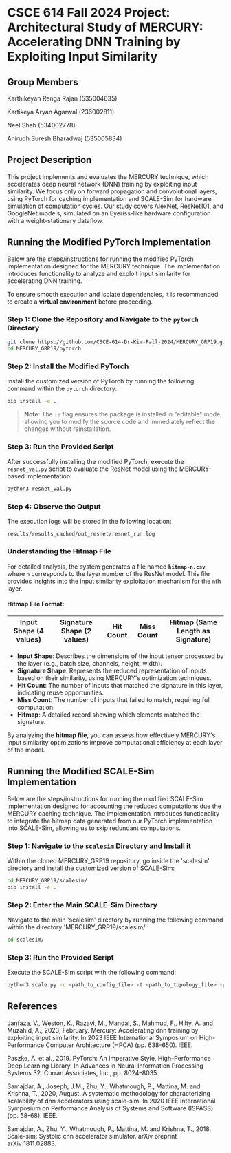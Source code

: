 # CSCE 614 Fall 2024 Project: **Architectural Study of MERCURY: Accelerating DNN Training by Exploiting Input Similarity**

## Group Members
Karthikeyan Renga Rajan (535004635)

Kartikeya Aryan Agarwal (236002811)

Neel Shah (534002778)

Anirudh Suresh Bharadwaj (535005834)

## Project Description
This project implements and evaluates the MERCURY technique, which accelerates deep neural network (DNN) training by exploiting input similarity. We focus only on forward propagation and convolutional layers, using PyTorch for caching implementation and SCALE-Sim for hardware simulation of computation cycles. Our study covers AlexNet, ResNet101, and GoogleNet models, simulated on an Eyeriss-like hardware configuration with a weight-stationary dataflow.

## Running the Modified PyTorch Implementation

Below are the steps/instructions for running the modified PyTorch implementation designed for the MERCURY technique. The implementation introduces functionality to analyze and exploit input similarity for accelerating DNN training.

To ensure smooth execution and isolate dependencies, it is recommended to create a **virtual environment** before proceeding.

### Step 1: Clone the Repository and Navigate to the `pytorch` Directory

```bash
git clone https://github.com/CSCE-614-Dr-Kim-Fall-2024/MERCURY_GRP19.git
cd MERCURY_GRP19/pytorch
```

### Step 2: Install the Modified PyTorch

Install the customized version of PyTorch by running the following command within the `pytorch` directory:

```bash
pip install -e .
```

> **Note**: The `-e` flag ensures the package is installed in "editable" mode, allowing you to modify the source code and immediately reflect the changes without reinstallation.

### Step 3: Run the Provided Script

After successfully installing the modified PyTorch, execute the `resnet_val.py` script to evaluate the ResNet model using the MERCURY-based implementation:

```bash
python3 resnet_val.py
```

### Step 4: Observe the Output

The execution logs will be stored in the following location:

```
results/results_cached/out_resnet/resnet_run.log
```

### Understanding the Hitmap File

For detailed analysis, the system generates a file named **`hitmap-n.csv`**, where `n` corresponds to the layer number of the ResNet model. This file provides insights into the input similarity exploitation mechanism for the `n`th layer.

#### Hitmap File Format:

| **Input Shape (4 values)** | **Signature Shape (2 values)** | **Hit Count** | **Miss Count** | **Hitmap (Same Length as Signature)** |
|-----------------------------|-------------------------------|---------------|----------------|---------------------------------------|

- **Input Shape**: Describes the dimensions of the input tensor processed by the layer (e.g., batch size, channels, height, width).
- **Signature Shape**: Represents the reduced representation of inputs based on their similarity, using MERCURY's optimization techniques.
- **Hit Count**: The number of inputs that matched the signature in this layer, indicating reuse opportunities.
- **Miss Count**: The number of inputs that failed to match, requiring full computation.
- **Hitmap**: A detailed record showing which elements matched the signature.

By analyzing the **hitmap file**, you can assess how effectively MERCURY's input similarity optimizations improve computational efficiency at each layer of the model.

## Running the Modified SCALE-Sim Implementation

Below are the steps/instructions for running the modified SCALE-Sim implementation designed for accounting the reduced computations due the MERCURY caching technique. The implementation introduces functionality to integrate the hitmap data generated from our PyTorch implementation into SCALE-Sim, allowing us to skip redundant computations.

### Step 1: Navigate to the `scalesim` Directory and Install it

Within the cloned MERCURY_GRP19 repository, go inside the 'scalesim' directory and install the customized version of SCALE-Sim:

```bash
cd MERCURY_GRP19/scalesim/
pip install -e .
```

### Step 2: Enter the Main SCALE-Sim Directory

Navigate to the main 'scalesim' directory by running the following command within the directory 'MERCURY_GRP19/scalesim/': 

```bash
cd scalesim/
```

### Step 3: Run the Provided Script

Execute the SCALE-Sim script with the following command:

```bash
python3 scale.py -c <path_to_config_file> -t <path_to_topology_file> -p <path_to_output_log_dir> -m <path_to_results_cached_directory>
```


## References
Janfaza, V., Weston, K., Razavi, M., Mandal, S., Mahmud, F., Hilty, A. and Muzahid, A., 2023, February. Mercury: Accelerating dnn training by exploiting input similarity. In 2023 IEEE International Symposium on High-Performance Computer Architecture (HPCA) (pp. 638-650). IEEE.

Paszke, A. et al., 2019. PyTorch: An Imperative Style, High-Performance Deep Learning Library. In Advances in Neural Information Processing Systems 32. Curran Associates, Inc., pp. 8024–8035.

Samajdar, A., Joseph, J.M., Zhu, Y., Whatmough, P., Mattina, M. and Krishna, T., 2020, August. A systematic methodology for characterizing scalability of dnn accelerators using scale-sim. In 2020 IEEE International Symposium on Performance Analysis of Systems and Software (ISPASS) (pp. 58-68). IEEE.

Samajdar, A., Zhu, Y., Whatmough, P., Mattina, M. and Krishna, T., 2018. Scale-sim: Systolic cnn accelerator simulator. arXiv preprint arXiv:1811.02883.
